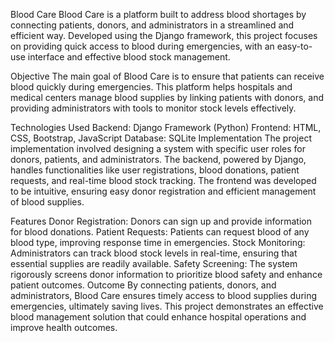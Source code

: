 Blood Care
Blood Care is a platform built to address blood shortages by connecting patients, donors, and administrators in a streamlined and efficient way. Developed using the Django framework, this project focuses on providing quick access to blood during emergencies, with an easy-to-use interface and effective blood stock management.

Objective
The main goal of Blood Care is to ensure that patients can receive blood quickly during emergencies. This platform helps hospitals and medical centers manage blood supplies by linking patients with donors, and providing administrators with tools to monitor stock levels effectively.

Technologies Used
Backend: Django Framework (Python)
Frontend: HTML, CSS, Bootstrap, JavaScript
Database: SQLite
Implementation
The project implementation involved designing a system with specific user roles for donors, patients, and administrators. The backend, powered by Django, handles functionalities like user registrations, blood donations, patient requests, and real-time blood stock tracking. The frontend was developed to be intuitive, ensuring easy donor registration and efficient management of blood supplies.

Features
Donor Registration: Donors can sign up and provide information for blood donations.
Patient Requests: Patients can request blood of any blood type, improving response time in emergencies.
Stock Monitoring: Administrators can track blood stock levels in real-time, ensuring that essential supplies are readily available.
Safety Screening: The system rigorously screens donor information to prioritize blood safety and enhance patient outcomes.
Outcome
By connecting patients, donors, and administrators, Blood Care ensures timely access to blood supplies during emergencies, ultimately saving lives. This project demonstrates an effective blood management solution that could enhance hospital operations and improve health outcomes.
